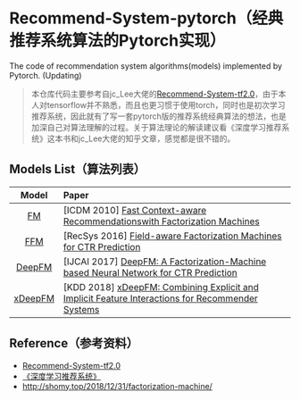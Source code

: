 # Recommend-System-pytorch（经典推荐系统算法的Pytorch实现）
The code of recommendation system algorithms(models) implemented by Pytorch. (Updating)

> 本仓库代码主要参考自jc_Lee大佬的[Recommend-System-tf2.0](https://github.com/jc-LeeHub/Recommend-System-tf2.0)，由于本人对tensorflow并不熟悉，而且也更习惯于使用torch，同时也是初次学习推荐系统，因此就有了写一套pytorch版的推荐系统经典算法的想法，也是加深自己对算法理解的过程。关于算法理论的解读建议看《深度学习推荐系统》这本书和jc_Lee大佬的知乎文章，感觉都是很不错的。

## Models List（算法列表）

|  Model | Paper |                                                                                                                                 
| :----: | :------- | 
|  [FM](https://github.com/ceresOPA/Recommend-System-pytorch/tree/main/FM) | [ICDM 2010] [Fast Context-aware Recommendationswith Factorization Machines](https://www.ismll.uni-hildesheim.de/pub/pdfs/Rendle_et_al2011-Context_Aware.pdf)  
|  [FFM](https://github.com/ceresOPA/Recommend-System-pytorch/tree/main/FFM) | [RecSys 2016] [Field-aware Factorization Machines for CTR Prediction](https://www.csie.ntu.edu.tw/~cjlin/papers/ffm.pdf)           |
|  [DeepFM](https://github.com/ceresOPA/Recommend-System-pytorch/tree/main/DeepFM)   | [IJCAI 2017] [DeepFM: A Factorization-Machine based Neural Network for CTR Prediction](http://www.ijcai.org/proceedings/2017/0239.pdf)                      |
|  [xDeepFM](https://github.com/ceresOPA/Recommend-System-pytorch/tree/main/xDeepFM) | [KDD 2018] [xDeepFM: Combining Explicit and Implicit Feature Interactions for Recommender Systems](https://arxiv.org/pdf/1803.05170.pdf)                     |

## Reference（参考资料）
  - [Recommend-System-tf2.0](https://github.com/jc-LeeHub/Recommend-System-tf2.0)
  - [《深度学习推荐系统》](https://book.douban.com/subject/35013197/)
  - http://shomy.top/2018/12/31/factorization-machine/